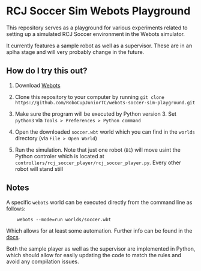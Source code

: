 # RCJ Soccer Sim Webots Playground

This repository serves as a playground for various experiments related to
setting up a simulated RCJ Soccer environment in the Webots simulator.

It currently features a sample robot as well as a supervisor. These are in an
aplha stage and will very probably change in the future.

## How do I try this out?

1. Download [Webots](https://www.cyberbotics.com/#download)

2. Clone this repository to your computer by running `git clone https://github.com/RoboCupJuniorTC/webots-soccer-sim-playground.git`

3. Make sure the program will be executed by Python version 3. Set `python3` via 
   `Tools > Preferences > Python command`

4. Open the downloaded `soccer.wbt` world which you can find in the `worlds`
   directory (via `File > Open World`)

5. Run the simulation. Note that just one robot (`B1`) will move usint the
   Python controler which is located at
   `controllers/rcj_soccer_player/rcj_soccer_player.py`. Every other robot will
   stand still

## Notes

A specific `webots` world can be executed directly from the command line as
follows:

        webots --mode=run worlds/soccer.wbt

Which allows for at least some automation. Further info can be found in the
[docs](https://cyberbotics.com/doc/guide/starting-webots).

Both the sample player as well as the supervisor are implemented in Python,
which should allow for easily updating the code to match the rules and avoid
any compilation issues.
